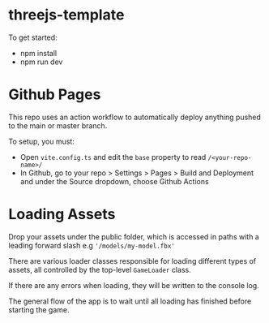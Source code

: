 # threejs-template

To get started:

- npm install
- npm run dev

# Github Pages

This repo uses an action workflow to automatically deploy anything pushed to the main or master branch.

To setup, you must:

- Open `vite.config.ts` and edit the `base` property to read `/<your-repo-name>/`
- In Github, go to your repo > Settings > Pages > Build and Deployment and under the Source dropdown, choose Github Actions

# Loading Assets

Drop your assets under the public folder, which is accessed in paths with a leading forward slash e.g `'/models/my-model.fbx'`

There are various loader classes responsible for loading different types of assets, all controlled by the top-level `GameLoader` class.

If there are any errors when loading, they will be written to the console log.

The general flow of the app is to wait until all loading has finished before starting the game.

